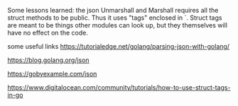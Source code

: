 Some lessons learned: the json Unmarshall and Marshall requires all the struct methods
to be public. Thus it uses "tags" enclosed in \`. Struct tags are meant to be things other
modules can look up, but they themselves will have no effect on the code.

some useful links
https://tutorialedge.net/golang/parsing-json-with-golang/

https://blog.golang.org/json

https://gobyexample.com/json

https://www.digitalocean.com/community/tutorials/how-to-use-struct-tags-in-go
